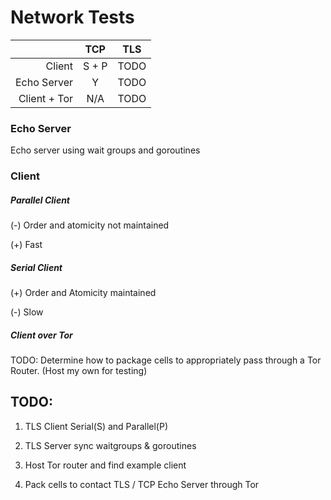 # Network Tests


|            |  TCP  |  TLS  |
|-----------:|:-----:|:-----:|
|   Client   | S + P | TODO  |
|Echo Server |   Y   | TODO  |
|Client + Tor|  N/A  | TODO  |


### Echo Server
Echo server using wait groups and goroutines

### Client
##### Parallel Client
(-) Order and atomicity not maintained

(+) Fast

##### Serial Client
(+) Order and Atomicity maintained

(-) Slow

##### Client over Tor
TODO: Determine how to package cells to appropriately 
pass through a Tor Router. (Host my own for testing)  


## TODO:
1. TLS Client Serial(S) and Parallel(P)

2. TLS Server sync waitgroups & goroutines

3. Host Tor router and find example client

4. Pack cells to contact TLS / TCP Echo Server through Tor
